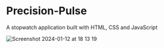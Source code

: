 # Precision-Pulse
A stopwatch application built with HTML, CSS and JavaScript

![Screenshot 2024-01-12 at 18 13 19](https://github.com/Sorphy/Precision-Pulse/assets/116808769/c4c7d577-ce00-4db6-88ad-5208609d4646)
